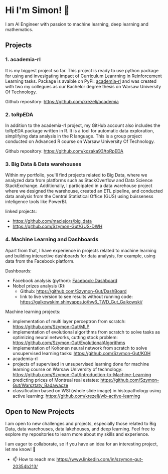 # Hi I'm Simon! 👋
I am AI Engineer with passion to machine learning, deep learning and mathematics. 
## Projects

### 1. academia-rl
It is my biggest project so far. This project is ready to use python package for using and invesigating impact of Curriculum Leanrning in Reinforcement Learning tasks. Package is avaible on PyPi: [academia-rl](https://pypi.org/project/academia-rl/) and was created with two my collegues as our Bachelor degree thesis on Warsaw University Of Technology.

Github repository: https://github.com/krezelj/academia

### 2. toRpEDA
In addition to the academia-rl project, my GitHub account also includes the toRpEDA package written in R. It is a tool for automatic data exploration, simplifying data analysis in the R language. This is a group project conducted on Advanced R course on Warsaw University Of Technology.

Github repository: https://github.com/kozaka93/toRpEDA

### 3. Big Data & Data warehouses
Within my portfolio, you'll find projects related to Big Data, where we analyzed data from platforms such as StackOverflow and Data Science StackExchange. Additionally, I participated in a data warehouse project where we designed the warehouse, created an ETL pipeline, and conducted data analysis from the Central Statistical Office (GUS) using buisseness inteligence tools like PowerBI.

linked projects:
- https://github.com/maciejors/big_data
- https://github.com/Szymon-Gut/GUS-DWH

### 4. Machine Learning and Dashboards
Apart from that, I have experience in projects related to machine learning and building interactive dashboards for data analysis, for example, using data from the Facebook platform.

Dashboards:
- Facebook analysis (python): [Facebook-Dashboard](https://github.com/Szymon-Gut/picipolo_DASHboard)
- Nobel prizes analysis (R):
  - Github: https://github.com/Szymon-Gut/DashBoard
  - link to live version to see results without running code: https://galkowskim.shinyapps.io/hw6_TWD_Gut_Galkowski/

Machine learning projects:
- implementation of multi layer perceptron from scratch: https://github.com/Szymon-Gut/MLP
- implementation of evolutional algorithms from scratch to solve tasks as optimizing neural networks, cutting stock problem: https://github.com/Szymon-Gut/EvolutionalAlgorithms
- implementation of Kohonen neural network from scratch to solve unsupervised learning tasks: https://github.com/Szymon-Gut/KOH
- academia-rl 
- projects of supervised in unsupervised learning done for machine learning course on Warsaw University of technology: https://github.com/Szymon-Gut/Introduction-to-Machine-Learning
- predicting prices of Montreal real estates: https://github.com/Szymon-Gut/Warsztaty_Badawacze
- classification based on WSI (whole slide image) in histopathology using active learning: https://github.com/krezelj/wb-active-learning
## Open to New Projects
I am open to new challenges and projects, especially those related to Big Data, data warehouses, data lakehouses, and deep learning. Feel free to explore my repositories to learn more about my skills and experience.

I am eager to collaborate, so if you have an idea for an interesting project, let me know! 🚀

- 📫 How to reach me: https://www.linkedin.com/in/szymon-gut-20354b213/
